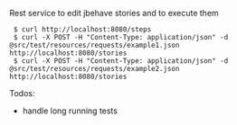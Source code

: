 Rest service to edit jbehave stories and to execute them


     $ curl http://localhost:8080/steps
     $ curl -X POST -H "Content-Type: application/json" -d @src/test/resources/requests/example1.json http://localhost:8080/stories
     $ curl -X POST -H "Content-Type: application/json" -d @src/test/resources/requests/example2.json http://localhost:8080/stories
     
Todos: 
* handle long running tests

